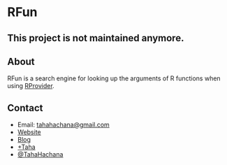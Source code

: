 RFun
====

This project is not maintained anymore.
---------------------------------------

About
-----

RFun is a search engine for looking up the arguments of R functions when using [RProvider](https://github.com/BlueMountainCapital/FSharpRProvider).

Contact
-------

* Email: tahahachana@gmail.com
* [Website](http://taha-hachana.apphb.com/)
* [Blog](http://fsharp-code.blogspot.com/)
* [+Taha](https://plus.google.com/103826666258148033768/ "Google+")
* [@TahaHachana](https://twitter.com/TahaHachana "Twitter")